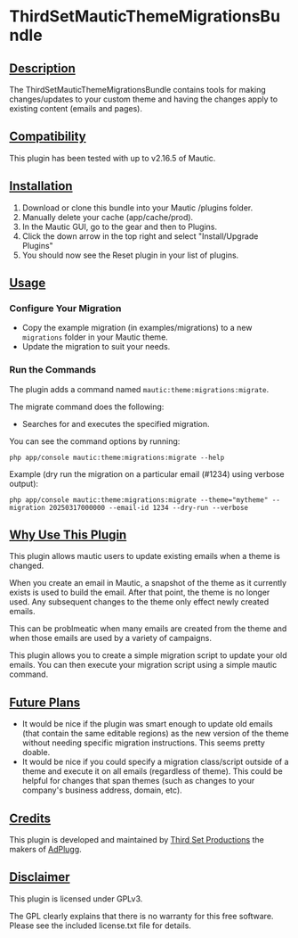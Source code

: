 # ThirdSetMauticThemeMigrationsBundle

## [Description](id:description)

The ThirdSetMauticThemeMigrationsBundle contains tools for making changes/updates
to your custom theme and having the changes apply to existing content (emails
and pages).

## [Compatibility](id:compatibility)

This plugin has been tested with up to v2.16.5 of Mautic.

## [Installation](id:installation)

1. Download or clone this bundle into your Mautic /plugins folder.
2. Manually delete your cache (app/cache/prod).
3. In the Mautic GUI, go to the gear and then to Plugins.
4. Click the down arrow in the top right and select "Install/Upgrade Plugins"
5. You should now see the Reset plugin in your list of plugins.

## [Usage](id:usage)

### Configure Your Migration

* Copy the example migration (in examples/migrations) to a new `migrations` folder
in your Mautic theme.
* Update the migration to suit your needs.

### Run the Commands

The plugin adds a command named `mautic:theme:migrations:migrate`.

The migrate command does the following:

* Searches for and executes the specified migration.

You can see the command options by running:

```
php app/console mautic:theme:migrations:migrate --help
```

Example (dry run the migration on a particular email (#1234) using verbose output): 

```
php app/console mautic:theme:migrations:migrate --theme="mytheme" --migration 20250317000000 --email-id 1234 --dry-run --verbose
```

## [Why Use This Plugin](id:why)

This plugin allows mautic users to update existing emails when a theme is
changed.

When you create an email in Mautic, a snapshot of the theme as it currently 
exists is used to build the email. After that point, the theme is no longer
used. Any subsequent changes to the theme only effect newly created emails.

This can be problmeatic when many emails are created from the theme and when
those emails are used by a variety of campaigns.

This plugin allows you to create a simple migration script to update your old
emails. You can then execute your migration script using a simple mautic command.

## [Future Plans](id:futureplans)

* It would be nice if the plugin was smart enough to update old emails (that 
  contain the same editable regions) as the new version of the theme without
  needing specific migration instructions. This seems pretty doable.
* It would be nice if you could specify a migration class/script outside of a
  theme and execute it on all emails (regardless of theme). This could be helpful
  for changes that span themes (such as changes to your company's business
  address, domain, etc). 

## [Credits](id:credits)

This plugin is developed and maintained by 
[Third Set Productions](https://www.thirdset.com) the makers of [AdPlugg](https://www.adplugg.com).

## [Disclaimer](id:disclaimer)

This plugin is licensed under GPLv3.

The GPL clearly explains that there is no warranty for this free software. 
Please see the included license.txt file for details.
